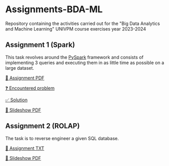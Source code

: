 # Assignments-BDA-ML
Repository containing the activities carried out for the "Big Data Analytics and Machine Learning" UNIVPM course exercises year 2023-2024

## Assignment 1 (Spark)
This task revolves around the <a href="https://www.databricks.com/it/glossary/pyspark">PySpark</a> framework and consists of implementing 3 queries and executing them in as little time as possible on a large dataset.

<a href="assignment_1/assignment.pdf">📘 Assignment PDF</a>

<a href="https://stackoverflow.com/questions/78165804/pyspark-how-to-read-multiple-csv-files-with-different-column-positions-most-eff">❓ Encountered problem</a>

<a href="assignment_1/main.py">✅ Solution</a>

<a href="assignment_1/slideshow.pdf">📙 Slideshow PDF</a>

## Assignment 2 (ROLAP)
The task is to reverse engineer a given SQL database.

<a href="assignment_2/README.txt">📘 Assignment TXT</a>

<a href="assignment_1/slideshow.pdf">📙 Slideshow PDF</a>
